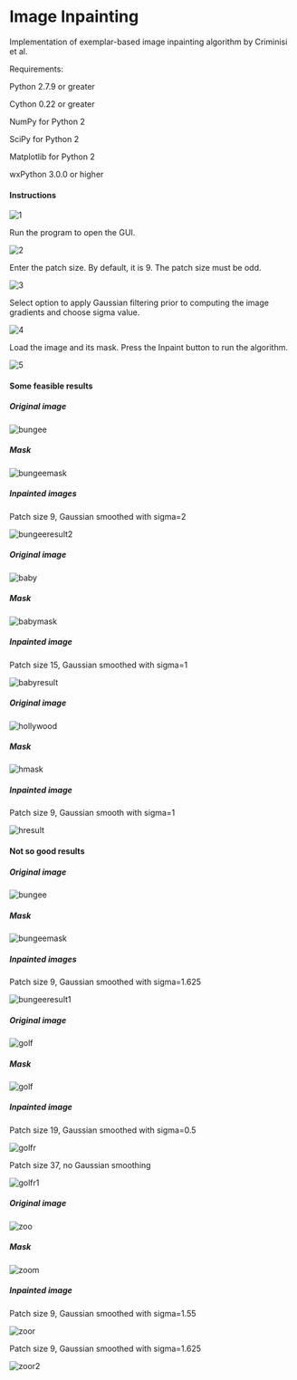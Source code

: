 # Image Inpainting

Implementation of exemplar-based image inpainting algorithm by Criminisi et al. 

Requirements:

Python 2.7.9 or greater

Cython 0.22 or greater

NumPy for Python 2

SciPy for Python 2

Matplotlib for Python 2

wxPython 3.0.0 or higher

#### Instructions

![1](instruction-pics/1.png)

Run the program to open the GUI.

![2](instruction-pics/2.png)

Enter the patch size. By default, it is 9. The patch size must be odd.

![3](instruction-pics/3.png)

Select option to apply Gaussian filtering prior to computing the image gradients and choose sigma value.

![4](instruction-pics/4.png)

Load the image and its mask. Press the Inpaint button to run the algorithm.

![5](instruction-pics/5.png)

#### Some feasible results

##### Original image

![bungee](images/input.jpg)

##### Mask

![bungeemask](masks/input-mask.bmp)

##### Inpainted images

Patch size 9, Gaussian smoothed with sigma=2

![bungeeresult2](results/bungee_result_9_sigma2.jpg)

##### Original image

![baby](images/baby.jpg)

##### Mask

![babymask](masks/baby-mask.bmp)

##### Inpainted image

Patch size 15, Gaussian smoothed with sigma=1

![babyresult](results/baby-result-15-sigma1.jpg)

##### Original image

![hollywood](images/hollywood.jpg)

##### Mask

![hmask](masks/hollywood-mask.bmp)

##### Inpainted image

Patch size 9, Gaussian smooth with sigma=1

![hresult](results/hollywood-result-9-sigma1.jpg)

#### Not so good results

##### Original image

![bungee](images/input.jpg)

##### Mask

![bungeemask](masks/input-mask.bmp)

##### Inpainted images

Patch size 9, Gaussian smoothed with sigma=1.625

![bungeeresult1](results/bungee_result_9_sigma1.625.jpg)

##### Original image

![golf](images/golf.jpg)

##### Mask

![golf](masks/golf-mask.pgm)

##### Inpainted image

Patch size 19, Gaussian smoothed with sigma=0.5

![golfr](results/golf_result_19_sigma0.5.jpg)

Patch size 37, no Gaussian smoothing

![golfr1](results/golf_results_37_nogauss.jpg)

##### Original image

![zoo](images/zoo.jpg)

##### Mask

![zoom](masks/zoo-mask.bmp)

##### Inpainted image

Patch size 9, Gaussian smoothed with sigma=1.55

![zoor](results/zoo-result-9-sigma1.55.jpg)

Patch size 9, Gaussian smoothed with sigma=1.625

![zoor2](results/zoo-result-9-sigma1.625.jpg)

